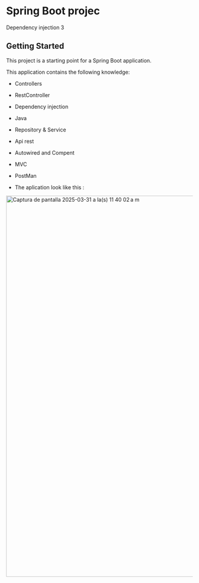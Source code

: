 # Spring Boot projec

 Dependency injection 3

## Getting Started

This project is a starting point for a Spring Boot application.

This application contains the following knowledge:
  
- Controllers
  
- RestController

- Dependency injection

- Java

- Repository & Service

- Api rest

- Autowired and Compent

- MVC

- PostMan

- The aplication look like this :

<img width="1025" alt="Captura de pantalla 2025-03-31 a la(s) 11 40 02 a m" src="https://github.com/user-attachments/assets/0fb04ea5-f48f-413c-a46b-0a1ac34e6c7d" />

